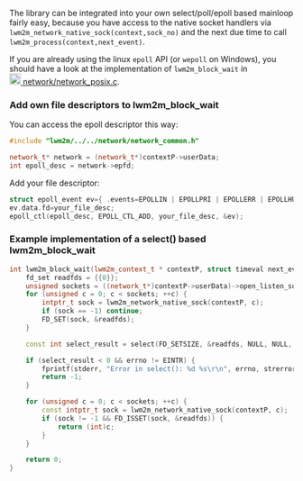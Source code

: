 The library can be integrated into your own select/poll/epoll based mainloop fairly easy,
because you have access to the native socket handlers via `lwm2m_network_native_sock(context,sock_no)`
and the next due time to call `lwm2m_process(context,next_event)`.

If you are already using the linux `epoll` API (or `wepoll` on Windows), you should have a look at the implementation of `lwm2m_block_wait` in  
[<img src="../../assets/github.png" style="width:20px"> network/network_posix.c](https://github.com/Openhab-Nodes/wakaamaNode/blob/master/src/network/network_posix.c#L326).

### Add own file descriptors to lwm2m_block_wait

You can access the epoll descriptor this way:

```cpp
#include "lwm2m/../../network/network_common.h"

network_t* network = (network_t*)contextP->userData;
int epoll_desc = network->epfd;
```

Add your file descriptor:

```cpp
struct epoll_event ev={ .events=EPOLLIN | EPOLLPRI | EPOLLERR | EPOLLHUP, {0} };
ev.data.fd=your_file_desc;
epoll_ctl(epoll_desc, EPOLL_CTL_ADD, your_file_desc, &ev);
```

### Example implementation of a select() based lwm2m_block_wait

```cpp
int lwm2m_block_wait(lwm2m_context_t * contextP, struct timeval next_event) {
    fd_set readfds = {{0}};
    unsigned sockets = ((network_t*)contextP->userData)->open_listen_sockets;
    for (unsigned c = 0; c < sockets; ++c) {
        intptr_t sock = lwm2m_network_native_sock(contextP, c);
        if (sock == -1) continue;
        FD_SET(sock, &readfds);
    }

    const int select_result = select(FD_SETSIZE, &readfds, NULL, NULL, &next_event);

    if (select_result < 0 && errno != EINTR) {
        fprintf(stderr, "Error in select(): %d %s\r\n", errno, strerror(errno));
        return -1;
    }

    for (unsigned c = 0; c < sockets; ++c) {
        const intptr_t sock = lwm2m_network_native_sock(contextP, c);
        if (sock != -1 && FD_ISSET(sock, &readfds)) {
            return (int)c;
        }
    }

    return 0;
}
```

